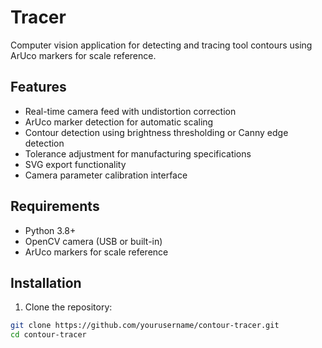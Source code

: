 # Tracer

Computer vision application for detecting and tracing tool contours using ArUco markers for scale reference.

## Features

- Real-time camera feed with undistortion correction
- ArUco marker detection for automatic scaling
- Contour detection using brightness thresholding or Canny edge detection
- Tolerance adjustment for manufacturing specifications
- SVG export functionality
- Camera parameter calibration interface

## Requirements

- Python 3.8+
- OpenCV camera (USB or built-in)
- ArUco markers for scale reference

## Installation

1. Clone the repository:
```bash
git clone https://github.com/yourusername/contour-tracer.git
cd contour-tracer
